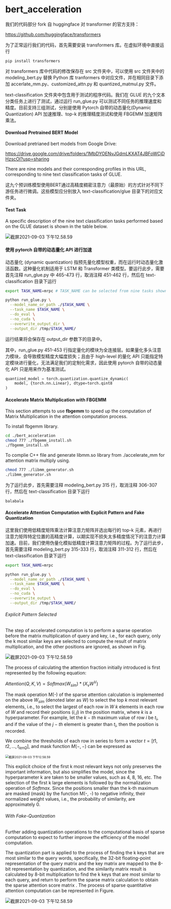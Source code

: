 # bert_acceleration

我们的代码部分 fork 自 huggingface 对 transformer 的官方支持：

https://github.com/huggingface/transformers

为了正常运行我们的代码，首先需要安装 transformers 库。在虚拟环境中直接运行

```
pip install transformers
```

对 transformers 库中代码的修改保存在 src 文件夹中，可以使用 src 文件夹中的 modeling_bert.py 替换 Python 库 tranformers 中对应文件，并在相同目录下添加 accerlate_mm.py、customized_attn.py 和 quantized_matmul.py 文件。

text-classification 文件夹中包含用于测试的程序代码。我们在 GLUE 的九个文本分类任务上进行了测试，通过运行 run_glue.py 可以测试不同任务的推理速度和精度。目前支持三组测试，分别是使用 Pytorch 自带的动态量化(Dynamic Quantization) API 加速推理、top-k 的推理精度测试和使用 FBGEMM 加速矩阵乘法。

#### Download Pretrained BERT Model

Download pretrianed bert models from Google Drive: 

https://drive.google.com/drive/folders/1MbDYOENvJGdmLKXAT4JBFoWCjDHzscOI?usp=sharing

There are nine models and their corresponding profiles in this URL, corresponding to nine text classification tasks of GLUE.

这九个预训练模型使用BERT通过高精度稠密注意力（最原始）的方式针对不同下游任务进行微调。这些模型应分别放入 text-classification/glue 目录下的对应文件夹。



#### Test Task 

A specific description of the nine text classification tasks performed based on the GLUE dataset is shown in the table below.

![截屏2021-09-03 下午12.58.59](./figs/1.png)



#### 使用 pytorch 自带的动态量化 API 进行加速

动态量化 (dynamic quantization) 指预先量化模型权重，而在运行时动态量化激活函数。这种量化机制适用于 LSTM 和 Transformer 类模型。要运行此步，需要首先注释 run_glue.py 中 465-473 行，取消注释 451-462 行，然后在 text-classification 目录下运行

```bash
export TASK_NAME=mrpc # TASK_NAME can be selected from nine tasks shown above

python run_glue.py \
  --model_name_or_path ./$TASK_NAME \
  --task_name $TASK_NAME \
  --do_eval \
  --no_cuda \
  --overwrite_output_dir \
  --output_dir /tmp/$TASK_NAME/
```

运行结果将会保存在 output_dir 参数下的目录中。

其中，run_glue.py 451-453 行指定量化的模块为全连接层。如果量化多头注意力模块，会导致模型精度大幅度损失；且由于 high-level 的量化 API 只能指定特定模块进行量化，无法满足我们的定制化需求，因此使用 pytorch 自带的动态量化 API 只是用来作为基准测试。

```python
quantized_model = torch.quantization.quantize_dynamic(
	model, {torch.nn.Linear}, dtype=torch.qint8
)
```



#### Accelerate Matrix Multiplication with FBGEMM

This section attempts to use **fbgemm** to speed up the computation of Matrix Multiplication in the attention computation process.

To install fbgemm library.

```bash
cd ./bert_acceleration
chmod 777 ./fbgemm_install.sh
./fbgemm_install.sh
```

To complie C++ file and generate libmm.so library from ./accelerate_mm for attention matrix multiply using.

```bash
chmod 777 ./libmm_generator.sh
./libmm_generator.sh
```

为了运行此步，首先需要注释 modeling_bert.py 315 行，取消注释 306-307 行，然后在 text-classification 目录下运行

```bash
balabala
```



#### Accelerate Attention Computation with Explicit Pattern and Fake Quantization

这里我们使用低精度矩阵乘法计算注意力矩阵并选出每行的 top-k 元素，再进行注意力矩阵特定位置的高精度计算，以期实现不损失太多精度情况下的注意力计算加速。目前，我们使用伪量化模拟低精度计算注意力矩阵的过程。为了运行此步，首先需要注释 modeling_bert.py 315-333 行，取消注释 311-312 行，然后在 text-classification 目录下运行

```bash
export TASK_NAME=mrpc

python run_glue.py \
  --model_name_or_path ./$TASK_NAME \
  --task_name $TASK_NAME \
  --do_eval \
  --no_cuda \
  --overwrite_output \
  --output_dir /tmp/$TASK_NAME/
```

###### Explicit Pattern Selected

The step of accelerated computation is to perform a sparse operation before the matrix multiplication of query and key, i.e., for each query, only the k most similar keys are selected to compute the result of matrix multiplication, and the other positions are ignored, as shown in Fig.

![截屏2021-09-03 下午12.58.59](./figs/2.png)

The process of calculating the attention fraction initially introduced is first represented by the following equation:

$Attention(Q,K,V)=Softmax(W_{sim}) * (X_{v}W^V)$

The mask operation M(-) of the sparse attention calculation is implemented on the above $W_{sim}$ (denoted later as $W$) to select the top $k$ most relevant elements, i.e., to select the largest of each row in $W$ $k$ elements in each row of $W$ and record their positions $(i, j)$  in the position matrix, where $k$ is a hyperparameter. For example, let the $k-th$ maximum value of row $i$ be $t_i$, and if the value of the $j-th$ element is greater than $t_i$, then the position is recorded.

We combine the thresholds of each row in series to form a vector $t = [t1, t2, ..., t_{lenQ} ]$, and  mask function $M(-, -)$ can be expressed as

<img src="./figs/3.png" alt="截屏2021-09-03 下午12.58.59" style="zoom:67%;" />

This explicit choice of the first k most relevant keys not only preserves the important information, but also simplifies the model, since the hyperparameter k are taken to be smaller values, such as 4, 8, 16, etc. The selection of the first k large elements is followed by the normalization operation of $Softmax$. Since the positions smaller than the k-th maximum are masked (mask) by the function M(-, -) to negative infinity, their normalized weight values, i.e., the probability of similarity, are approximately 0.

###### 		With Fake-Quantization 

Further adding quantization operations to the computational basis of sparse computation to
expect to further improve the efficiency of the model computation. 

The quantization part is applied to the process of finding the k keys that are most similar to the query words, specifically, the 32-bit floating-point representation of the query matrix and the key matrix are mapped to the 8-bit representation by quantization, and the similarity matrix result is calculated by 8-bit multiplication to find the k keys that are most similar to each query, and return to perform the sparse matrix calculation to obtain the sparse attention score matrix . The process of sparse quantitative attention computation can be represented in Figure.

![截屏2021-09-03 下午12.58.59](./figs/4.png)

